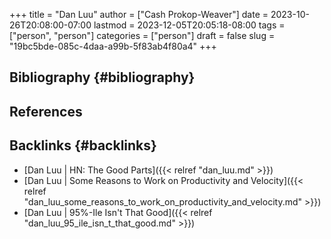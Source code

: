 +++
title = "Dan Luu"
author = ["Cash Prokop-Weaver"]
date = 2023-10-26T20:08:00-07:00
lastmod = 2023-12-05T20:05:18-08:00
tags = ["person", "person"]
categories = ["person"]
draft = false
slug = "19bc5bde-085c-4daa-a99b-5f83ab4f80a4"
+++

## Bibliography {#bibliography}

## References

<style>.csl-entry{text-indent: -1.5em; margin-left: 1.5em;}</style><div class="csl-bib-body">
</div>


## Backlinks {#backlinks}

-   [Dan Luu | HN: The Good Parts]({{< relref "dan_luu.md" >}})
-   [Dan Luu | Some Reasons to Work on Productivity and Velocity]({{< relref "dan_luu_some_reasons_to_work_on_productivity_and_velocity.md" >}})
-   [Dan Luu | 95%-Ile Isn't That Good]({{< relref "dan_luu_95_ile_isn_t_that_good.md" >}})
